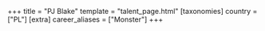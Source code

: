 +++
title = "PJ Blake"
template = "talent_page.html"
[taxonomies]
country = ["PL"]
[extra]
career_aliases = ["Monster"]
+++

